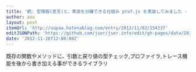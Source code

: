 ```yaml
---
title: '続: 型情報(宣言)と、実装を分離できる仕組み prof.js を実装してみました - latest log'
author: azu
layout: post
itemUrl: 'http://uupaa.hatenablog.com/entry/2012/11/02/154337'
editJSONPath: 'https://github.com/jser/jser.info/edit/gh-pages/data/2012/11/index.json'
date: '2012-11-26T12:00:00Z'
---
```

既存の関数やメソッドに、引数と戻り値の型チェック,プロファイラ,トレース機能を後から書き加える事ができるライブラリ
